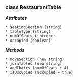 ### class RestaurantTable

***Attributes***

    * seatingSection (string)
    * tableType (string)
    * numOfSeats (integer)
    * occupied (boolean)

***Methods***

    * moveSection (new string)
    * joinTables (new string)
    * addChairs (numOfSeats + 4)
    * isOccupied (occupied = true)
